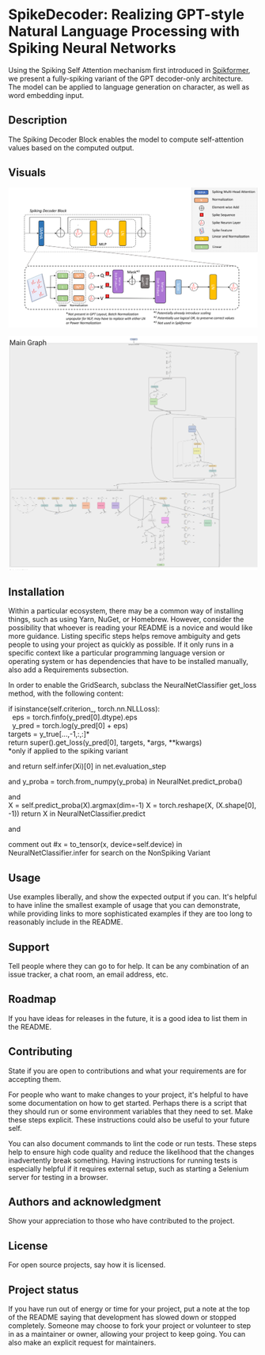 # SpikeDecoder: Realizing GPT-style Natural Language Processing with Spiking Neural Networks

Using the Spiking Self Attention mechanism first introduced in [Spikformer](https://github.com/ZK-Zhou/spikformer), we present a fully-spiking variant of the GPT decoder-only architecture. The model can be applied to language generation on character, as well as word embedding input.

## Description
The Spiking Decoder Block enables the model to compute self-attention values based on the computed output.

## Visuals
![plot](SMHA-Linear.png)

![plot](TensorBoard-1_cut.png)

## Installation
Within a particular ecosystem, there may be a common way of installing things, such as using Yarn, NuGet, or Homebrew. However, consider the possibility that whoever is reading your README is a novice and would like more guidance. Listing specific steps helps remove ambiguity and gets people to using your project as quickly as possible. If it only runs in a specific context like a particular programming language version or operating system or has dependencies that have to be installed manually, also add a Requirements subsection.

In order to enable the GridSearch, subclass the NeuralNetClassifier get_loss method, with the following content:



if isinstance(self.criterion_, torch.nn.NLLLoss): <br />
&nbsp;&nbsp;eps = torch.finfo(y_pred[0].dtype).eps <br />
&nbsp;&nbsp;y_pred = torch.log(y_pred[0] + eps) <br />
        targets = y_true[...,-1,:,:]* <br />
        return super().get_loss(y_pred[0], targets, *args, **kwargs)<br />
*only if applied to the spiking variant

and 
   return self.infer(Xi)[0]
in net.evaluation_step

and y_proba = torch.from_numpy(y_proba) 
in NeuralNet.predict_proba()

and     
X = self.predict_proba(X).argmax(dim=-1)
X = torch.reshape(X, (X.shape[0], -1))
return X
in NeuralNetClassifier.predict

and 

comment out 
#x = to_tensor(x, device=self.device)
in NeuralNetClassifier.infer
for search on the NonSpiking Variant

## Usage
Use examples liberally, and show the expected output if you can. It's helpful to have inline the smallest example of usage that you can demonstrate, while providing links to more sophisticated examples if they are too long to reasonably include in the README.

## Support
Tell people where they can go to for help. It can be any combination of an issue tracker, a chat room, an email address, etc.

## Roadmap
If you have ideas for releases in the future, it is a good idea to list them in the README.

## Contributing
State if you are open to contributions and what your requirements are for accepting them.

For people who want to make changes to your project, it's helpful to have some documentation on how to get started. Perhaps there is a script that they should run or some environment variables that they need to set. Make these steps explicit. These instructions could also be useful to your future self.

You can also document commands to lint the code or run tests. These steps help to ensure high code quality and reduce the likelihood that the changes inadvertently break something. Having instructions for running tests is especially helpful if it requires external setup, such as starting a Selenium server for testing in a browser.

## Authors and acknowledgment
Show your appreciation to those who have contributed to the project.

## License
For open source projects, say how it is licensed.

## Project status
If you have run out of energy or time for your project, put a note at the top of the README saying that development has slowed down or stopped completely. Someone may choose to fork your project or volunteer to step in as a maintainer or owner, allowing your project to keep going. You can also make an explicit request for maintainers.
